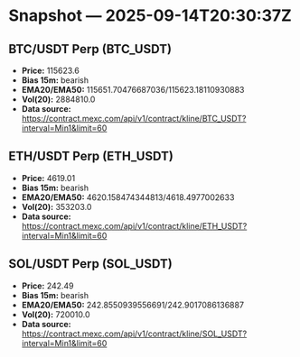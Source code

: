 # Snapshot — 2025-09-14T20:30:37Z

## BTC/USDT Perp (BTC_USDT)
- **Price:** 115623.6
- **Bias 15m:** bearish
- **EMA20/EMA50:** 115651.70476687036/115623.18110930883
- **Vol(20):** 2884810.0
- **Data source:** https://contract.mexc.com/api/v1/contract/kline/BTC_USDT?interval=Min1&limit=60

## ETH/USDT Perp (ETH_USDT)
- **Price:** 4619.01
- **Bias 15m:** bearish
- **EMA20/EMA50:** 4620.158474344813/4618.4977002633
- **Vol(20):** 353203.0
- **Data source:** https://contract.mexc.com/api/v1/contract/kline/ETH_USDT?interval=Min1&limit=60

## SOL/USDT Perp (SOL_USDT)
- **Price:** 242.49
- **Bias 15m:** bearish
- **EMA20/EMA50:** 242.8550939556691/242.9017086136887
- **Vol(20):** 720010.0
- **Data source:** https://contract.mexc.com/api/v1/contract/kline/SOL_USDT?interval=Min1&limit=60
